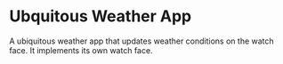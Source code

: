 # Ubquitous Weather App

A ubiquitous weather app that updates weather conditions on the watch face. It implements its own watch face.

